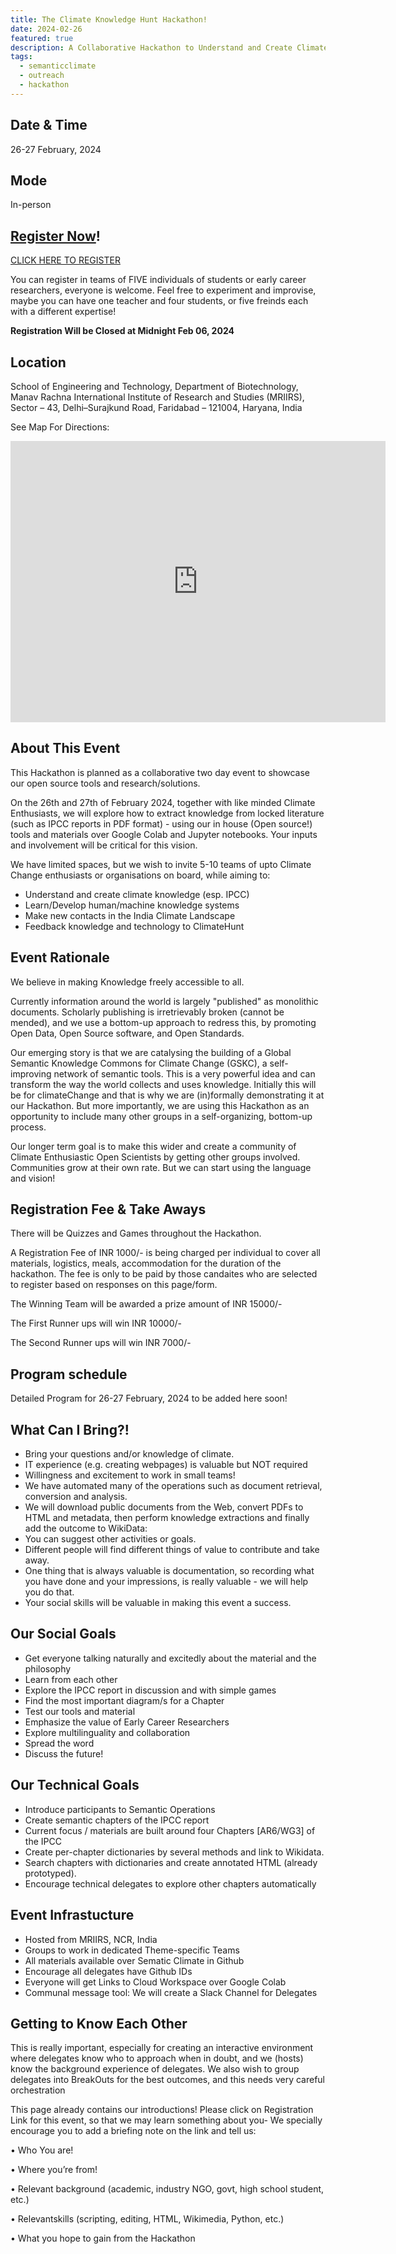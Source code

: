 ```yaml
---
title: The Climate Knowledge Hunt Hackathon!
date: 2024-02-26
featured: true
description: A Collaborative Hackathon to Understand and Create Climate Knowledge
tags:
  - semanticclimate
  - outreach
  - hackathon
---
```

## Date & Time

26-27 February, 2024

## Mode 
In-person

## [Register Now](https://forms.gle/nFG5gYHmAGyVbx5X6)!
[CLICK HERE TO REGISTER](https://forms.gle/nFG5gYHmAGyVbx5X6)

You can register in teams of FIVE individuals of students or early career researchers, everyone is welcome. Feel free to experiment and improvise, maybe you can have one teacher and four students, or five freinds each with a different expertise! 

<b>Registration Will be Closed at Midnight Feb 06, 2024 </b>

## Location 
School of Engineering and Technology, Department of Biotechnology, Manav Rachna International Institute of Research and Studies (MRIIRS), Sector – 43, Delhi–Surajkund Road, Faridabad – 121004, Haryana, India

See Map For Directions:

<iframe src="https://www.google.com/maps/embed?pb=!1m10!1m8!1m3!1d56127.48959827611!2d77.283747!3d28.450378!3m2!1i1024!2i768!4f13.1!5e0!3m2!1sen!2sus!4v1705773145598!5m2!1sen!2sus" width="600" height="450" style="border:0;" allowfullscreen="" loading="lazy" referrerpolicy="no-referrer-when-downgrade"></iframe>


## About This Event
This Hackathon is planned as a collaborative two day event to showcase our open source tools and research/solutions. 

On the 26th and 27th of February 2024, together with like minded Climate Enthusiasts, we will explore how to extract knowledge from locked literature (such as IPCC reports in PDF format) - using our in house (Open source!) tools and materials over Google Colab and Jupyter notebooks. Your inputs and involvement will be critical for this vision.

We have limited spaces, but we wish to invite 5-10 teams of upto Climate Change enthusiasts or organisations on board, while aiming to:

* Understand and create climate knowledge (esp. IPCC)
* Learn/Develop human/machine knowledge systems
* Make new contacts in the India Climate Landscape
* Feedback knowledge and technology to ClimateHunt

## Event Rationale
We believe in making Knowledge freely accessible to all.

Currently information around the world is largely "published" as monolithic documents. Scholarly publishing is irretrievably broken (cannot be mended), and we use a bottom-up approach to redress this, by promoting Open Data, Open Source software, and Open Standards.

Our emerging story is that we are catalysing the building of a Global Semantic Knowledge Commons for Climate Change (GSKC), a self-improving network of semantic tools. This is a very powerful idea and can transform the way the world collects and uses knowledge. Initially this will be for climateChange and that is why we are (in)formally demonstrating it at our Hackathon. But more importantly, we are using this Hackathon as an opportunity to include many other groups in a self-organizing, bottom-up process.

Our longer term goal is to make this wider and create a community of Climate Enthusiastic Open Scientists by getting other groups involved. Communities grow at their own rate. But we can start using the language and vision!

## Registration Fee & Take Aways
There will be Quizzes and Games throughout the Hackathon. 

A Registration Fee of INR 1000/- is being charged per individual to cover all materials, logistics, meals, accommodation for the duration of the hackathon. The fee is only to be paid by those candaites who are selected to register based on responses on this page/form.

The Winning Team will be awarded a prize amount of INR 15000/-

The First Runner ups will win INR 10000/-

The Second Runner ups will win INR 7000/-

## Program schedule
Detailed Program for 26-27 February, 2024 to be added here soon!

## What Can I Bring?!
* Bring your questions and/or knowledge of climate.
* IT experience (e.g. creating webpages) is valuable but NOT required
* Willingness and excitement to work in small teams!
* We have automated many of the operations such as document retrieval, conversion and analysis.
* We will download public documents from the Web, convert PDFs to HTML and metadata, then perform knowledge extractions and finally add the outcome to WikiData:
* You can suggest other activities or goals.
* Different people will find different things of value to contribute and take away.
* One thing that is always valuable is documentation, so recording what you have done and your impressions, is really valuable - we will help you do that.
* Your social skills will be valuable in making this event a success.

## Our Social Goals
* Get everyone talking naturally and excitedly about the material and the philosophy
* Learn from each other
* Explore the IPCC report in discussion and with simple games
* Find the most important diagram/s for a Chapter
* Test our tools and material
* Emphasize the value of Early Career Researchers
* Explore multilinguality and collaboration
* Spread the word
* Discuss the future!

## Our Technical Goals 
* Introduce participants to Semantic Operations
* Create semantic chapters of the IPCC report
* Current focus / materials are built around four Chapters [AR6/WG3] of the IPCC
* Create per-chapter dictionaries by several methods and link to Wikidata.
* Search chapters with dictionaries and create annotated HTML (already prototyped).
* Encourage technical delegates to explore other chapters automatically

## Event Infrastucture 
* Hosted from MRIIRS, NCR, India
* Groups to work in dedicated Theme-specific Teams
* All materials available over Sematic Climate in Github
* Encourage all delegates have Github IDs
* Everyone will get Links to Cloud Workspace over Google Colab
* Communal message tool: We will create a Slack Channel for Delegates

## Getting to Know Each Other
This is really important, especially for creating an interactive environment where delegates know who to approach when in doubt, and we (hosts) know the background experience of delegates. We also wish to group delegates into BreakOuts for the best outcomes, and this needs very careful orchestration

This page already contains our introductions! Please click on Registration Link for this event, so that we may learn something about you- We specially encourage you to add a briefing note on the link and tell us:

• Who You are!

• Where you’re from!

• Relevant background (academic, industry NGO, govt, high school student, etc.)

• Relevantskills (scripting, editing, HTML, Wikimedia, Python, etc.)

• What you hope to gain from the Hackathon
